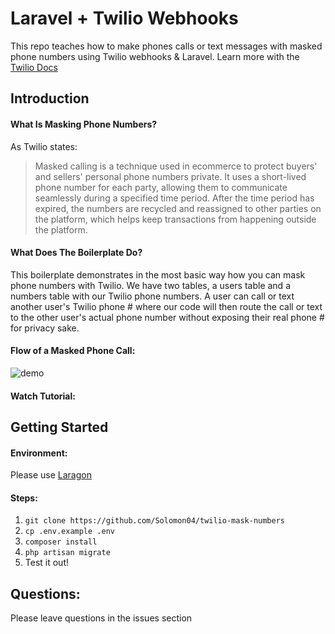 # Laravel + Twilio Webhooks

This repo teaches how to make phones calls or text messages with masked phone numbers using Twilio webhooks & Laravel. Learn more with the <a href='https://www.twilio.com/docs/sms/tutorials/masked-numbers'>Twilio Docs</a>

## Introduction

#### What Is Masking Phone Numbers?
As Twilio states:
> Masked calling is a technique used in ecommerce to protect buyers' and sellers' personal phone numbers private. It uses a short-lived phone number for each party, allowing them to communicate seamlessly during a specified time period. After the time period has expired, the numbers are recycled and reassigned to other parties on the platform, which helps keep transactions from happening outside the platform. 


#### What Does The Boilerplate Do?
This boilerplate demonstrates in the most basic way how you can mask phone numbers with Twilio. We have two tables, a users table and a numbers table with our Twilio phone numbers. A user can call or text another user's Twilio phone # where our code will then route the call or text to the other user's actual phone number without exposing their real phone # for privacy sake. 

#### Flow of a Masked Phone Call:
![demo](https://s3.amazonaws.com/com.twilio.prod.twilio-docs/images/proxy_overview_graphic.width-800.png)

#### Watch Tutorial: 


## Getting Started
#### Environment: 
Please use <a href='https://laragon.org/'>Laragon</a>

#### Steps:
1. `git clone https://github.com/Solomon04/twilio-mask-numbers`
2. `cp .env.example .env`
3. `composer install`
4. `php artisan migrate`
5. Test it out!


## Questions:
Please leave questions in the issues section